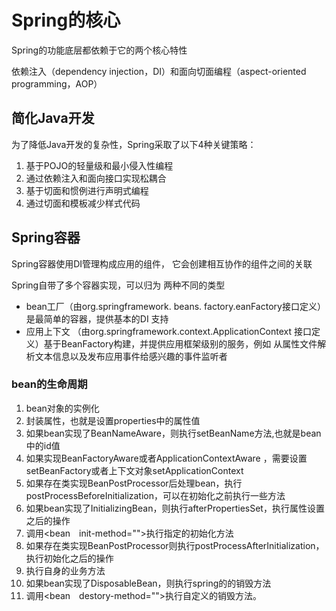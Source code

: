 # Spring的核心
Spring的功能底层都依赖于它的两个核心特性

依赖注入（dependency injection，DI）和面向切面编程（aspect-oriented programming，AOP）
## 简化Java开发
为了降低Java开发的复杂性，Spring采取了以下4种关键策略：

1. 基于POJO的轻量级和最小侵入性编程
2. 通过依赖注入和面向接口实现松耦合
3. 基于切面和惯例进行声明式编程
4. 通过切面和模板减少样式代码

## Spring容器
Spring容器使用DI管理构成应用的组件， 它会创建相互协作的组件之间的关联

Spring自带了多个容器实现，可以归为 两种不同的类型

* bean工厂（由org.springframework. beans. factory.eanFactory接口定义）是最简单的容器，提供基本的DI 支持
* 应用上下文 （由org.springframework.context.ApplicationContext 接口定义）基于BeanFactory构建，并提供应用框架级别的服务，例如 从属性文件解析文本信息以及发布应用事件给感兴趣的事件监听者
### bean的生命周期
1. bean对象的实例化
2. 封装属性，也就是设置properties中的属性值
3. 如果bean实现了BeanNameAware，则执行setBeanName方法,也就是bean中的id值
4. 如果实现BeanFactoryAware或者ApplicationContextAware ，需要设置setBeanFactory或者上下文对象setApplicationContext
5. 如果存在类实现BeanPostProcessor后处理bean，执行postProcessBeforeInitialization，可以在初始化之前执行一些方法
6. 如果bean实现了InitializingBean，则执行afterPropertiesSet，执行属性设置之后的操作
7. 调用<bean　init-method="">执行指定的初始化方法
8. 如果存在类实现BeanPostProcessor则执行postProcessAfterInitialization，执行初始化之后的操作
9. 执行自身的业务方法
10. 如果bean实现了DisposableBean，则执行spring的的销毁方法
11. 调用<bean　destory-method="">执行自定义的销毁方法。













